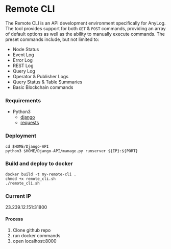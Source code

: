 # Remote CLI 

The Remote CLI is an API development environment specifically for AnyLog. The tool provides support for both `GET` & 
`POST` commands, providing an array of default options as well as the ability to manually execute commands. The preset
commands include, but not limited to:
* Node Status
* Event Log
* Error Log
* REST Log 
* Query Log
* Operator & Publisher Logs
* Query Status & Table Summaries
* Basic Blockchain commands 


### Requirements
* Python3
  * [django](https://pypi.org/project/Django/)
  * [requests](https://pypi.org/project/requests/)


### Deployment
```
cd $HOME/Django-API
python3 $HOME/Django-API/manage.py runserver ${IP}:${PORT}
```

### Build and deploy to docker

```
docker build -t my-remote-cli .
chmod +x remote_cli.sh
./remote_cli.sh
```

### Current IP

23.239.12.151:31800

#### Process
 1. Clone github repo
 2. run docker commands
 3. open localhost:8000